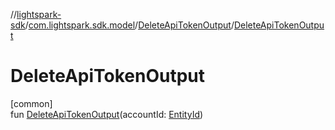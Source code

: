 //[lightspark-sdk](../../../index.md)/[com.lightspark.sdk.model](../index.md)/[DeleteApiTokenOutput](index.md)/[DeleteApiTokenOutput](-delete-api-token-output.md)

# DeleteApiTokenOutput

[common]\
fun [DeleteApiTokenOutput](-delete-api-token-output.md)(accountId: [EntityId](../-entity-id/index.md))
